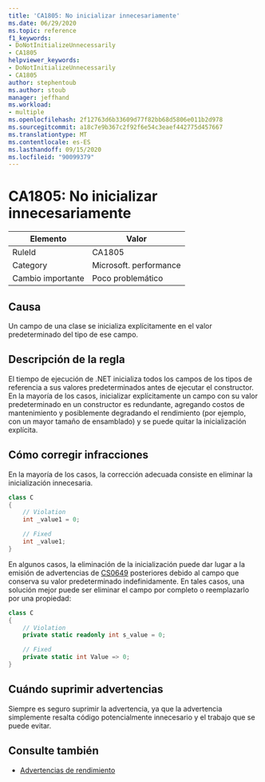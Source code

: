 ```yaml
---
title: 'CA1805: No inicializar innecesariamente'
ms.date: 06/29/2020
ms.topic: reference
f1_keywords:
- DoNotInitializeUnnecessarily
- CA1805
helpviewer_keywords:
- DoNotInitializeUnnecessarily
- CA1805
author: stephentoub
ms.author: stoub
manager: jeffhand
ms.workload:
- multiple
ms.openlocfilehash: 2f12763d6b33609d77f82bb68d5806e011b2d978
ms.sourcegitcommit: a18c7e9b367c2f92f6e54c3eaef442775d457667
ms.translationtype: MT
ms.contentlocale: es-ES
ms.lasthandoff: 09/15/2020
ms.locfileid: "90099379"
---
```

# <a name="ca1805-do-not-initialize-unnecessarily"></a>CA1805: No inicializar innecesariamente

|Elemento|Valor|
|-|-|
|RuleId|CA1805|
|Category|Microsoft. performance|
|Cambio importante|Poco problemático|

## <a name="cause"></a>Causa

Un campo de una clase se inicializa explícitamente en el valor predeterminado del tipo de ese campo.

## <a name="rule-description"></a>Descripción de la regla

El tiempo de ejecución de .NET inicializa todos los campos de los tipos de referencia a sus valores predeterminados antes de ejecutar el constructor. En la mayoría de los casos, inicializar explícitamente un campo con su valor predeterminado en un constructor es redundante, agregando costos de mantenimiento y posiblemente degradando el rendimiento (por ejemplo, con un mayor tamaño de ensamblado) y se puede quitar la inicialización explícita.

## <a name="how-to-fix-violations"></a>Cómo corregir infracciones

En la mayoría de los casos, la corrección adecuada consiste en eliminar la inicialización innecesaria.

```csharp
class C
{
    // Violation
    int _value1 = 0;

    // Fixed
    int _value1;
}
```

En algunos casos, la eliminación de la inicialización puede dar lugar a la emisión de advertencias de [CS0649](/dotnet/csharp/misc/cs0649) posteriores debido al campo que conserva su valor predeterminado indefinidamente.  En tales casos, una solución mejor puede ser eliminar el campo por completo o reemplazarlo por una propiedad:

```csharp
class C
{
    // Violation
    private static readonly int s_value = 0;

    // Fixed
    private static int Value => 0;
}
```

## <a name="when-to-suppress-warnings"></a>Cuándo suprimir advertencias

Siempre es seguro suprimir la advertencia, ya que la advertencia simplemente resalta código potencialmente innecesario y el trabajo que se puede evitar.

## <a name="see-also"></a>Consulte también

- [Advertencias de rendimiento](../code-quality/performance-warnings.md)
